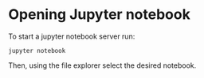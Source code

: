 # Opening Jupyter notebook

To start a jupyter notebook server run:

`jupyter notebook`

Then, using the file explorer select the desired notebook.
